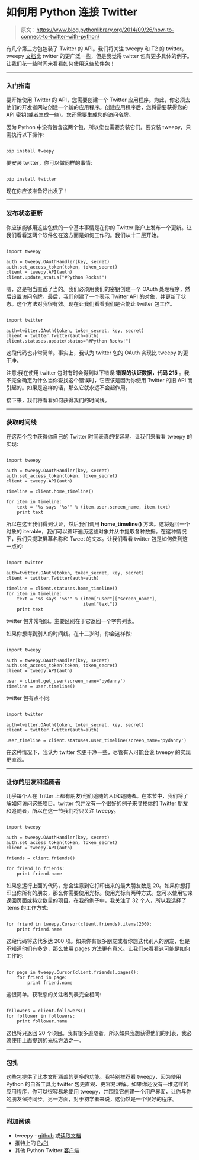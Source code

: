 # 如何用 Python 连接 Twitter

> 原文：<https://www.blog.pythonlibrary.org/2014/09/26/how-to-connect-to-twitter-with-python/>

有几个第三方包包装了 Twitter 的 API。我们将关注 tweepy 和 T2 的 twitter。tweepy [文档](http://tweepy.readthedocs.org/en/v2.3.0/)比 twitter 的更广泛一些，但是我觉得 twitter 包有更多具体的例子。让我们花一些时间来看看如何使用这些软件包！

* * *

### 入门指南

要开始使用 Twitter 的 API，您需要创建一个 Twitter 应用程序。为此，你必须去他们的开发者网站创建一个新的应用程序。创建应用程序后，您将需要获得您的 API 密钥(或者生成一些)。您还需要生成您的访问令牌。

因为 Python 中没有包含这两个包，所以您也需要安装它们。要安装 tweepy，只需执行以下操作:

```

pip install tweepy

```

要安装 twitter，你可以做同样的事情:

```

pip install twitter

```

现在你应该准备好出发了！

* * *

### 发布状态更新

你应该能够用这些包做的一个基本事情是在你的 Twitter 账户上发布一个更新。让我们看看这两个软件包在这方面是如何工作的。我们从十二层开始。

```

import tweepy

auth = tweepy.OAuthHandler(key, secret)
auth.set_access_token(token, token_secret)
client = tweepy.API(auth)
client.update_status("#Python Rocks!")

```

嗯，这是相当直截了当的。我们必须用我们的密钥创建一个 OAuth 处理程序，然后设置访问令牌。最后，我们创建了一个表示 Twitter API 的对象，并更新了状态。这个方法对我很有效。现在让我们看看我们是否能让 twitter 包工作。

```

import twitter

auth=twitter.OAuth(token, token_secret, key, secret)
client = twitter.Twitter(auth=auth)
client.statuses.update(status="#Python Rocks!")

```

这段代码也非常简单。事实上，我认为 twitter 包的 OAuth 实现比 tweepy 的更干净。

注意:我在使用 twitter 包时有时会得到以下错误:**错误的认证数据，代码 215** 。我不完全确定为什么当你查找这个错误时，它应该是因为你使用 Twitter 的旧 API 而引起的。如果是这样的话，那么它就永远不会起作用。

接下来，我们将看看如何获得我们的时间线。

* * *

### 获取时间线

在这两个包中获得你自己的 Twitter 时间表真的很容易。让我们来看看 tweepy 的实现:

```

import tweepy

auth = tweepy.OAuthHandler(key, secret)
auth.set_access_token(token, token_secret)
client = tweepy.API(auth)

timeline = client.home_timeline()

for item in timeline:
    text = "%s says '%s'" % (item.user.screen_name, item.text)
    print text

```

所以在这里我们得到认证，然后我们调用 **home_timeline()** 方法。这将返回一个对象的 iterable，我们可以循环遍历这些对象并从中提取各种数据。在这种情况下，我们只提取屏幕名称和 Tweet 的文本。让我们看看 twitter 包是如何做到这一点的:

```

import twitter

auth=twitter.OAuth(token, token_secret, key, secret)
client = twitter.Twitter(auth=auth)

timeline = client.statuses.home_timeline()
for item in timeline:
    text = "%s says '%s'" % (item["user"]["screen_name"],
                             item["text"])
    print text

```

twitter 包非常相似。主要区别在于它返回一个字典列表。

如果你想得到别人的时间线。在十二岁时，你会这样做:

```

import tweepy

auth = tweepy.OAuthHandler(key, secret)
auth.set_access_token(token, token_secret)
client = tweepy.API(auth)

user = client.get_user(screen_name='pydanny')
timeline = user.timeline()

```

twitter 包有点不同:

```

import twitter

auth=twitter.OAuth(token, token_secret, key, secret)
client = twitter.Twitter(auth=auth)

user_timeline = client.statuses.user_timeline(screen_name='pydanny')

```

在这种情况下，我认为 twitter 包更干净一些，尽管有人可能会说 tweepy 的实现更直观。

* * *

### 让你的朋友和追随者

几乎每个人在 Tritter 上都有朋友(他们追随的人)和追随者。在本节中，我们将了解如何访问这些项目。twitter 包并没有一个很好的例子来寻找你的 Twitter 朋友和追随者，所以在这一节我们将只关注 tweepy。

```

import tweepy

auth = tweepy.OAuthHandler(key, secret)
auth.set_access_token(token, token_secret)
client = tweepy.API(auth)

friends = client.friends()

for friend in friends:
    print friend.name

```

如果您运行上面的代码，您会注意到它打印出来的最大朋友数是 20。如果你想打印出你所有的朋友，那么你需要使用光标。使用光标有两种方式。您可以使用它来返回页面或特定数量的项目。在我的例子中，我关注了 32 个人，所以我选择了 items 的工作方式:

```

for friend in tweepy.Cursor(client.friends).items(200):
    print friend.name

```

这段代码将迭代多达 200 项。如果你有很多朋友或者你想迭代别人的朋友，但是不知道他们有多少，那么使用 pages 方法更有意义。让我们来看看这可能是如何工作的:

```

for page in tweepy.Cursor(client.friends).pages():
    for friend in page:
        print friend.name

```

这很简单。获取您的关注者列表完全相同:

```

followers = client.followers()
for follower in followers:
    print follower.name

```

这也将只返回 20 个项目。我有很多追随者，所以如果我想获得他们的列表，我必须使用上面提到的光标方法之一。

* * *

### 包扎

这些包提供了比本文所涵盖的更多的功能。我特别推荐看 tweepy，因为使用 Python 的自省工具比 twitter 包更直观、更容易理解。如果你还没有一堆这样的应用程序，你可以很容易地使用 tweepy，并围绕它创建一个用户界面，让你与你的朋友保持同步。另一方面，对于初学者来说，这仍然是一个很好的程序。

* * *

### 附加阅读

*   tweepy - [github](https://github.com/tweepy/tweepy) 或[读取文档](http://tweepy.readthedocs.org/en/v2.3.0/)
*   推特上的 [PyPI](https://pypi.python.org/pypi/twitter)
*   其他 Python Twitter [客户端](https://dev.twitter.com/overview/api/twitter-libraries)